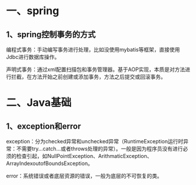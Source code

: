 # 一、spring



## 1、spring控制事务的方式

编程式事务：手动编写事务进行处理，比如没使用mybatis等框架，直接使用Jdbc进行数据库操作。

声明式事务：通过xml配置扫描包和事务管理器。基于AOP实现，本质是对方法进行拦截，在方法开始之前创建或添加事务，方法之后提交或回滚事务。

# 二、Java基础

## 1、exception和error

exception：分为checked异常和unchecked异常（RuntimeException运行时异常：不需要try...catch...或者throws处理的异常）。一般是因为程序员没有进行必须的检查引起，如NullPointException、ArithmaticException、ArrayIndexoutofBoundsException。

error：系统错误或者底层资源的错误，一般为底层的不可恢复的类。

